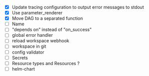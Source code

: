 - [x] Update tracing configuration to output error messages to stdout
- [x] Use parameter_renderer
- [x] Move DAG to a separated function
- [ ] Name
- [ ] "depends on" instead of "on_success"
- [ ] global error handler
- [ ] reload workspace webhook
- [ ] workspace in git
- [ ] config validator
- [ ] Secrets
- [ ] Resource types and Resources ?
- [ ] helm-chart